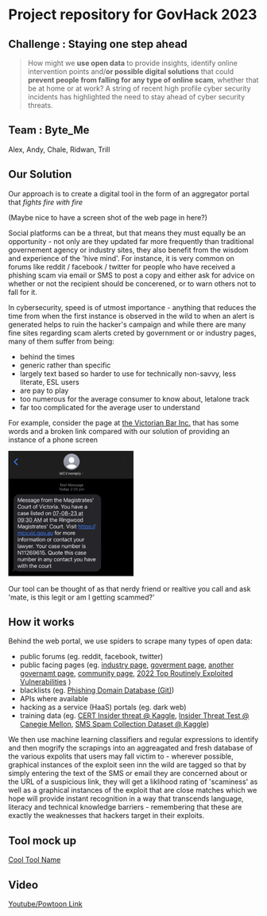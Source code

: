 # Project repository for GovHack 2023

## Challenge : Staying one step ahead

> How might we **use open data** to provide insights, identify online intervention points 
> and/**or possible digital solutions** that could 
> **prevent people from falling for any type of online scam**, whether that be at home or at work?
> A string of recent high profile cyber security incidents has highlighted 
> the need to stay ahead of cyber security threats.

## Team : Byte_Me

Alex, Andy, Chale, Ridwan, Trill



## Our Solution


Our approach is to create a digital tool in the form of an aggregator portal that *fights fire with fire*

(Maybe nice to have a screen shot of the web page in here?)

Social platforms can be a threat, but that means they must equally be an opportunity - not only are they updated far more frequently than traditional governement agency or industry sites, they also benefit from the wisdom and experience of the 'hive mind'.  For instance, it is very common on forums like reddit / facebook / twitter for people who have received a phishing scam via email or SMS to post a copy and either ask for advice on whether or not the recipient should be concerened, or to warn others not to fall for it.

In cybersecurity, speed is of utmost importance - anything that reduces the time from when the first instance is observed in the wild to when an alert is generated helps to ruin the hacker's campaign and while there are many fine sites regarding scam alerts creted by government or or industry pages, many of them suffer from being:

- behind the times
- generic rather than specific
- largely text based so harder to use for technically non-savvy, less literate, ESL users
- are pay to play
- too numerous for the average consumer to know about, letalone track
- far too complicated for the average user to understand

For example, consider the page at [the Victorian Bar Inc.](https://www.vicbar.com.au/news-events/magistrates-court-victoria-important-notice-about-scam-emails-involving-notices-appear#:~:text=Notices%20to%20Appear-,Magistrates'%20Court%20of%20Victoria%20%2D%20Important%20Notice%20about%20'Scam',Emails%20Involving%20Notices%20to%20Appear&text=Scam%20emails%2C%20directing%20recipients%20to,Delete%20the%20email) that has some words and a broken link compared with our solution of providing an instance of a phone screen 

<img src='./Web/scammer-helper/public/images/court-scam.png' width='50%'>

Our tool can be thought of as that nerdy friend or realtive you call and ask 'mate, is this legit or am I getting scammed?'


## How it works

Behind the web portal, we use spiders to scrape many types of open data:

- public forums (eg. reddit, facebook, twitter)
- public facing pages (eg. [industry page](https://www.commbank.com.au/support/security/latest-scams-and-security-alerts.html), [goverment page](https://www.servicesaustralia.gov.au/active-scams), [another governamt page](https://www.scamwatch.gov.au/), [community page](https://www.virustotal.com/), [2022 Top Routinely Exploited Vulnerabilities](https://www.cyber.gov.au/about-us/view-all-content/alerts-and-advisories/2022-top-routinely-exploited-vulnerabilities) ) 
- blacklists (eg. [Phishing Domain Database (Git)](https://github.com/mitchellkrogza/Phishing.Database))
- APIs where available
- hacking as a service (HaaS) portals  (eg. dark web)
- training data (eg. [CERT Insider threat @ Kaggle](https://www.kaggle.com/datasets/nitishabharathi/cert-insider-threat?select=email.csv), [Insider Threat Test @ Canegie Mellon](https://kilthub.cmu.edu/articles/dataset/Insider_Threat_Test_Dataset/12841247/1), [SMS Spam Collection Dataset @ Kaggle](https://www.kaggle.com/datasets/uciml/sms-spam-collection-dataset/discussion))


We then use machine learning classifiers and regular expressions to identify and then mogrify the scrapings into an
 aggreagated and fresh database of the various expolits that users may fall victim to - wherever possible, graphical instances of the exploit seen inn the wild are tagged so that by simply entering the text of the SMS or email they are concerned about or the URL of a suspicious link, they will get a liklihood rating of 'scaminess' as well as a graphical instances of the exploit that are close matches which we hope will provide instant recognition in a way that transcends language, literacy and technical knowledge barriers - remembering that these are exactly the weaknesses that hackers target in their exploits.

## Tool mock up

[Cool Tool Name]()

## Video

[Youtube/Powtoon Link]()


